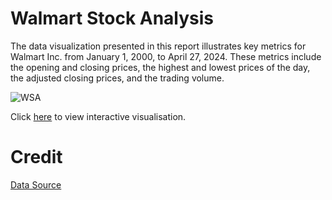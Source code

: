 # Walmart Stock Analysis

The data visualization presented in this report illustrates key metrics for Walmart Inc. from January 1, 2000, to April 27, 2024. These metrics include the opening and closing prices, the highest and lowest prices of the day, the adjusted closing prices, and the trading volume.

![WSA](https://github.com/user-attachments/assets/4e8c09f6-b3f0-412a-9d70-bdf40777b0bb)

Click [here](https://public.tableau.com/views/WalmartStockAnalysis/Story1?:language=en-GB&:sid=&:redirect=auth&:display_count=n&:origin=viz_share_link) to view interactive visualisation. 

# Credit 

[Data Source](https://www.kaggle.com/datasets/muhammadehsan000/walmart-stocks-dataset-2000-2024/data)
